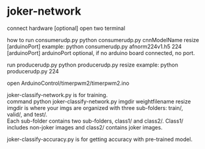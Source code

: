 # joker-network
connect hardware [optional]
open two terminal

how to run consumerudp.py
python consumerudp.py cnnModelName resize [arduinoPort]
example: python consumerudp.py afnorm224v1.h5 224 [arduinoPort]
arduinoPort optional, if no arduino board connected, no port.

run producerudp.py
python producerudp.py resize
example: python producerudp.py 224

open ArduinoControl/timerpwm2/timerpwm2.ino

joker-classify-network.py is for training.  
command python joker-classify-network.py imgdir weightfilename resize
imgdir is where your imgs are organized with three sub-folders: train/, valid/, and test/.  
Each sub-folder contains two sub-folders, class1/ and class2/. Class1/ includes non-joker images and class2/ contains joker images.

joker-classify-accuracy.py is for getting accuracy with pre-trained model.  
